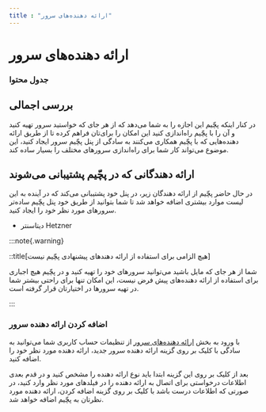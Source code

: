 ```yaml
---
title : "ارائه دهنده‌های سرور"
---
```


# ارائه دهنده‌های سرور


### جدول محتوا

## بررسی اجمالی

در کنار اینکه پچّیم این اجازه را به شما می‌دهد که از هر جای که خواستید سرور تهیه کنید و آن را با پچّیم راه‌اندازی کنید این امکان را برای‌تان فراهم کرده تا از طریق ارائه دهنده‌هایی که با پچّیم همکاری می‌کنند به سادگی از پنل پچّیم سرور ایجاد کنید، این موضوع می‌تواند کار شما برای راه‌اندازی سرورهای مختلف را بسیار ساده کند.

## ارائه دهندگانی که در پچّیم پشتیبانی می‌شوند

در حال حاضر پچّیم از ارائه دهندگان زیر، در پنل خود پشتیبانی‌ می‌کند که در آینده به این لیست موارد بیشتری اضافه خواهد شد تا شما بتوانید از طریق خود پنل پچّیم ساده‌تر سرورهای مورد نظر خود را ایجاد کنید.

- دیتاسنتر Hetzner

:::note{.warning}

::title[هیچ الزامی برای استفاده از ارائه دهندهای پیشنهادی پچّیم نیست]

شما از هر جای که مایل باشید می‌توانید سرورهای خود را تهیه کنید و در پچّیم هیچ اجباری برای استفاده از ارائه دهنده‌های پیش فرض نیست، این امکان تنها برای راحتی بیشتر شما در تهیه سرورها در اختیارتان قرار گرفته است.

:::

### اضافه کردن ارائه دهنده سرور

با ورود به بخش [ارائه دهنده‌های سرور](https://app.pachim.sh/profile/server-providers) از تنظیمات حساب کاربری شما می‌توانید به سادگی با کلیک بر روی گزینه ارائه دهنده سرور جدید، ارائه دهنده مورد نظر خود را اضافه کنید.

بعد از کلیک بر روی این گزینه ابتدا باید نوع ارائه دهنده را مشخص کنید و در قدم بعدی اطلاعات درخواستی برای اتصال به ارائه دهنده را در فیلد‌های مورد نظر وارد کنید، در صورتی که اطلاعات درست باشد با کلیک بر روی گزینه اضافه کردن، ارائه دهنده مورد نظرتان به پچّیم اضافه خواهد شد.
